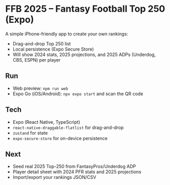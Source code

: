 # FFB 2025 – Fantasy Football Top 250 (Expo)

A simple iPhone-friendly app to create your own rankings:
- Drag-and-drop Top 250 list
- Local persistence (Expo Secure Store)
- Will show 2024 stats, 2025 projections, and 2025 ADPs (Underdog, CBS, ESPN) per player

## Run
- Web preview: `npm run web`
- Expo Go (iOS/Android): `npx expo start` and scan the QR code

## Tech
- Expo (React Native, TypeScript)
- `react-native-draggable-flatlist` for drag-and-drop
- `zustand` for state
- `expo-secure-store` for on-device persistence

## Next
- Seed real 2025 Top-250 from FantasyPros/Underdog ADP
- Player detail sheet with 2024 PFR stats and 2025 projections
- Import/export your rankings JSON/CSV